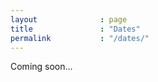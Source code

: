 ```yaml
---
layout              : page
title               : "Dates"
permalink           : "/dates/"
---
```

Coming soon...